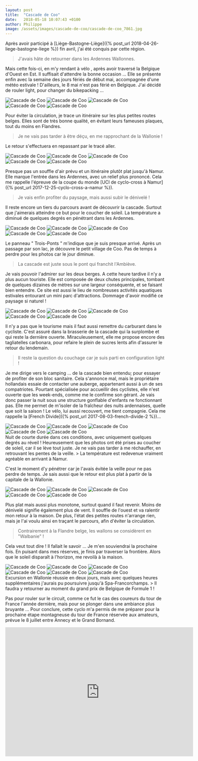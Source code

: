```yaml
---
layout: post
title:  "Cascade de Coo"
date:   2018-05-18 10:07:43 +0100
author: Philippe
image: /assets/images/cascade-de-coo/cascade-de-coo_7861.jpg
---
```

Après avoir participé à [Liège-Bastogne-Liège]({% post_url 2018-04-26-liege-bastogne-liege %}) fin avril, j'ai été conquis par cette région.
> J'avais hâte de retourner dans les Ardennes Wallonnes.

Mais cette fois-ci, en m'y rendant à vélo , après avoir traversé la Belgique d'Ouest en Est.
Il suffisait d'attendre la bonne occasion ...
Elle se présente enfin avec la semaine des jours fériés de début mai, accompagnée d'une météo estivale !
D'ailleurs, le 8 mai n'est pas férié en Belgique.
J'ai décidé de rouler light, pour changer du bikepacking ...
<div class="gallery-box">
  <div class="gallery">
<img src="/assets/images/cascade-de-coo/cascade-de-coo_7824.jpg" title="" alt="Cascade de Coo" >
<img src="/assets/images/cascade-de-coo/cascade-de-coo_7843.jpg" title="" alt="Cascade de Coo" >
<img src="/assets/images/cascade-de-coo/cascade-de-coo_7853.jpg" title="L'Escaut" alt="Cascade de Coo" >
<img src="/assets/images/cascade-de-coo/cascade-de-coo_7854.jpg" title="" alt="Cascade de Coo" >
<img src="/assets/images/cascade-de-coo/cascade-de-coo_7857.jpg" title="" alt="Cascade de Coo" >
</div>
</div>

Pour éviter la circulation, je trace un itinéraire sur les plus petites routes belges.
Elles sont de très bonne qualité, en évitant leurs fameuses plaques, tout du moins en Flandres.
> Je ne vais pas tarder à être déçu, en me rapprochant de la Wallonie !

Le retour s'effectuera en repassant par le tracé aller.

<div class="gallery-box">
  <div class="gallery">
<img src="/assets/images/cascade-de-coo/cascade-de-coo_7822.jpg" title="Parfum de colza" alt="Cascade de Coo" >
<img src="/assets/images/cascade-de-coo/cascade-de-coo_7850.jpg" title="Un peu de hauteur" alt="Cascade de Coo" >
<img src="/assets/images/cascade-de-coo/cascade-de-coo_7868.jpg" title="Liège-Bastogne-Liège ou mur de Huy" alt="Cascade de Coo" >
<img src="/assets/images/cascade-de-coo/cascade-de-coo_7870.jpg" title="Quelques munitions " alt="Cascade de Coo" >
<img src="/assets/images/cascade-de-coo/cascade-de-coo_7877.jpg" title="Vue dégagée" alt="Cascade de Coo" >
</div>
</div>

Presque pas un souffle d'air prévu et un itinéraire plutôt plat jusqu'à Namur.
Elle marque l'entrée dans les Ardennes, avec un relief plus prononcé.
Cela me rappelle l'épreuve de la coupe du monde [UCI de cyclo-cross à Namur]({% post_url 2017-12-25-cyclo-cross-a-namur %}).
> Je vais enfin profiter du paysage, mais aussi subir le dénivelé !

Il reste encore un tiers du parcours avant de découvrir la cascade.
Surtout que j'aimerais atteindre ce but pour le coucher de soleil.
La température a diminué de quelques degrés en pénétrant dans les Ardennes.
<div class="gallery-box">
  <div class="gallery">
<img src="/assets/images/cascade-de-coo/cascade-de-coo_7852.jpg" title="" alt="Cascade de Coo" >
<img src="/assets/images/cascade-de-coo/cascade-de-coo_7856.jpg" title="" alt="Cascade de Coo" >
<img src="/assets/images/cascade-de-coo/cascade-de-coo_7860.jpg" title="Les Ardennes Wallonnes" alt="Cascade de Coo" >
<img src="/assets/images/cascade-de-coo/cascade-de-coo_7863.jpg" title="Lac de Coo" alt="Cascade de Coo" >
<img src="/assets/images/cascade-de-coo/cascade-de-coo_7869.jpg" title="" alt="Cascade de Coo" >
</div>
</div>

Le panneau " Trois-Ponts " m'indique que je suis presque arrivé.
Après un passage par son lac,  je découvre le petit village de Coo.
Pas de temps à perdre pour les photos car le jour diminue.
> La cascade est juste sous le pont qui franchit l'Ambiève.

Je vais pouvoir l'admirer sur les deux berges.
A cette heure tardive il n'y a plus aucun touriste.
Elle est composée de deux chutes principales, tombant de quelques dizaines de mètres sur une largeur conséquente, et se faisant bien entendre.
Ce site est aussi le lieu de nombreuses activités aquatiques estivales entourant un mini parc d'attractions.
Dommage d'avoir modifié ce paysage si naturel !
<div class="gallery-box">
  <div class="gallery">
<img src="/assets/images/cascade-de-coo/cascade-de-coo_7834.jpg" title="" alt="Cascade de Coo" >
<img src="/assets/images/cascade-de-coo/cascade-de-coo_7840.jpg" title="Cascade de Coo" alt="Cascade de Coo" >
<img src="/assets/images/cascade-de-coo/cascade-de-coo_7848.jpg" title="L'Ambiève" alt="Cascade de Coo" >
<img src="/assets/images/cascade-de-coo/cascade-de-coo_7851.jpg" title="" alt="Cascade de Coo" >
<img src="/assets/images/cascade-de-coo/cascade-de-coo_7861.jpg" title="" alt="Cascade de Coo" >
</div>
</div>

Il n'y a pas que le tourisme mais il faut aussi remettre du carburant dans le cycliste.
C'est assuré dans la brasserie de la cascade qui la surplombe et qui reste la dernière ouverte.
Miraculeusement, elle me propose encore des tagliatelles carbonara, pour refaire le plein de sucres lents afin d'assurer le retour du lendemain.
> Il reste la question du couchage car je suis parti en configuration light !

Je me dirige vers le camping ... de la cascade bien entendu; pour essayer de profiter de son bloc sanitaire.
Cela s'annonce mal, mais le propriétaire hollandais essaie de contacter une auberge, appartenant aussi à un de ses compatriotes.
Pourtant spécialisée pour accueillir des cyclistes, elle n'est ouverte que les week-ends, comme me le confirme son gérant.
Je vais donc passer la nuit sous une structure gonflable d'enfants ne fonctionnant pas.
Elle me permet de m'isoler de la fraîcheur des nuits ardennaises, quelle que soit la saison !
Le vélo, lui aussi recouvert, me tient compagnie.
Cela me rappelle la [French Divide]({% post_url 2017-08-03-french-divide-2 %})...
<div class="gallery-box">
  <div class="gallery">
<img src="/assets/images/cascade-de-coo/cascade-de-coo_7872.jpg" title="Durbuy" alt="Cascade de Coo" >
<img src="/assets/images/cascade-de-coo/cascade-de-coo_7874.jpg" title="L'Ourthe" alt="Cascade de Coo" >
<img src="/assets/images/cascade-de-coo/cascade-de-coo_7875.jpg" title="Château de Durbuy" alt="Cascade de Coo" >
<img src="/assets/images/cascade-de-coo/cascade-de-coo_7876.jpg" title="Jardin de topiaires" alt="Cascade de Coo" >
<img src="/assets/images/cascade-de-coo/cascade-de-coo_7907.jpg" title="Le doux bruit de l'eau" alt="Cascade de Coo" >
</div>
</div>
Nuit de courte durée dans ces conditions, avec uniquement quelques degrés au réveil !
Heureusement que les photos ont été prises au coucher de soleil, car il se lève tout juste.
Je ne vais pas tarder à me réchauffer, en retrouvant les pentes de la veille.
> La température est redevenue vraiment agréable en arrivant à Namur.

C'est le moment d'y pénétrer car je l'avais évitée la veille pour ne pas perdre de temps.
Je sais aussi que le retour est plus plat à partir de la capitale de la Wallonie.
<div class="gallery-box">
  <div class="gallery">
<img src="/assets/images/cascade-de-coo/cascade-de-coo_7818.jpg" title="Citadelle de Namur" alt="Cascade de Coo" >
<img src="/assets/images/cascade-de-coo/cascade-de-coo_7837.jpg" title="La Meuse à Namur" alt="Cascade de Coo" >
<img src="/assets/images/cascade-de-coo/cascade-de-coo_7841.jpg" title="" alt="Cascade de Coo" >
<img src="/assets/images/cascade-de-coo/cascade-de-coo_7855.jpg" title="" alt="Cascade de Coo" >
<img src="/assets/images/cascade-de-coo/cascade-de-coo_7859.jpg" title="Falaises de Namur" alt="Cascade de Coo" >
</div>
</div>

Plus plat mais aussi plus monotone, surtout quand il faut revenir.
Moins de dénivelé signifie également plus de vent.
Il souffle de l'ouest et va ralentir mon retour à la maison.
De plus, l'état des petites routes n'arrange rien, mais je l'ai voulu ainsi en traçant le parcours, afin d'éviter la circulation.
> Contrairement à la Flandre belge, les wallons se considèrent en "Walbanie" !

Cela veut tout dire ! Il fallait le savoir ...
Je m'en souviendrai la prochaine fois.
En puisant dans mes réserves, je finis par traverser la frontière.
Alors que le soleil disparaît à l'horizon, me revoilà à la maison.
<div class="gallery-box">
  <div class="gallery">
<img src="/assets/images/cascade-de-coo/cascade-de-coo_7817.jpg" title="Vent d'ouest !" alt="Cascade de Coo" >
<img src="/assets/images/cascade-de-coo/cascade-de-coo_7825.jpg" title="Château de Feluy" alt="Cascade de Coo" >
<img src="/assets/images/cascade-de-coo/cascade-de-coo_7832.jpg" title="Plaques belges !" alt="Cascade de Coo" >
<img src="/assets/images/cascade-de-coo/cascade-de-coo_7833.jpg" title="Eglise de Feluy" alt="Cascade de Coo" >
<img src="/assets/images/cascade-de-coo/cascade-de-coo_7842.jpg" title="Elle aurait pu passer par cette porte ..." alt="Cascade de Coo" >
<img src="/assets/images/cascade-de-coo/cascade-de-coo_7906.jpg" title="Un air de French Divide" alt="Cascade de Coo" >
</div>
</div>
Excursion en Wallonie réussie en deux jours, mais avec quelques heures supplémentaires j'aurais pu poursuivre jusqu'à Spa-Francorchamps.
> Il faudra y retourner au moment du grand prix de Belgique de Formule 1 !

Pas pour rouler sur le circuit, comme ce fut le cas des coureurs du tour de France l'année dernière, mais pour se plonger dans une ambiance plus bruyante ...
Pour conclure, cette cyclo m'a permis de me préparer pour la prochaine étape montagneuse du tour de France réservée aux amateurs, prévue le 8 juillet entre Annecy et le Grand Bornand.

<center><iframe src="https://www.strava.com/activities/1561028109/embed/073dab39a1c04eadc8779471f4691791edbeae88" width="590" height="405" frameborder="0" scrolling="no" data-mce-fragment="1"></iframe></center>